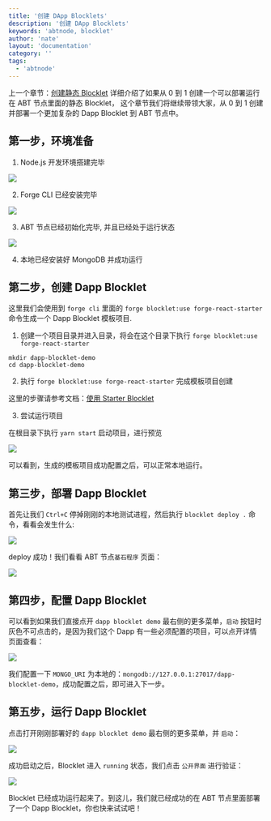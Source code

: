 ```yaml
---
title: '创建 DApp Blocklets'
description: '创建 DApp Blocklets'
keywords: 'abtnode, blocklet'
author: 'nate'
layout: 'documentation'
category: ''
tags:
  - 'abtnode'
---
```


上一个章节：[创建静态 Blocklet](./static-blocklet) 详细介绍了如果从 0 到 1 创建一个可以部署运行在 ABT 节点里面的静态 Blocklet， 这个章节我们将继续带领大家，从 0 到 1 创建并部署一个更加复杂的 Dapp Blocklet 到 ABT 节点中。

## 第一步，环境准备

1. Node.js 开发环境搭建完毕

![](./images/create-dapp-blocklet-1.png)

2. Forge CLI 已经安装完毕

![](./images/create-dapp-blocklet-2.png)

3. ABT 节点已经初始化完毕, 并且已经处于运行状态

![](./images/create-dapp-blocklet-3.png)

4. 本地已经安装好 MongoDB 并成功运行

## 第二步，创建 Dapp Blocklet

这里我们会使用到 `forge cli` 里面的 `forge blocklet:use forge-react-starter` 命令生成一个 Dapp Blocklet 模板项目.

1. 创建一个项目目录并进入目录，将会在这个目录下执行 `forge blocklet:use forge-react-starter`

```terminal
mkdir dapp-blocklet-demo
cd dapp-blocklet-demo
```

2. 执行 `forge blocklet:use forge-react-starter` 完成模板项目创建

这里的步骤请参考文档：[使用 Starter Blocklet](https://docs.arcblockio.cn/zh/handbook/7-working-with-blocklets/starter-blocklets)

3. 尝试运行项目

在根目录下执行 `yarn start` 启动项目，进行预览

![](./images/create-dapp-blocklet-4.png)

可以看到，生成的模板项目成功配置之后，可以正常本地运行。

## 第三步，部署 Dapp Blocklet

首先让我们 `Ctrl+C` 停掉刚刚的本地测试进程，然后执行 `blocklet deploy .` 命令，看看会发生什么:

![](./images/create-dapp-blocklet-5.png)

deploy 成功！我们看看 ABT 节点`基石程序` 页面：

![](./images/create-dapp-blocklet-6-zh.png)

## 第四步，配置 Dapp Blocklet

可以看到如果我们直接点开 `dapp blocklet demo` 最右侧的更多菜单，`启动` 按钮时灰色不可点击的，是因为我们这个 Dapp 有一些必须配置的项目，可以点开详情页面查看：

![](./images/create-dapp-blocklet-7-zh.png)

我们配置一下 `MONGO_URI` 为本地的：`mongodb://127.0.0.1:27017/dapp-blocklet-demo`，成功配置之后，即可进入下一步。

## 第五步，运行 Dapp Blocklet

点击打开刚刚部署好的 `dapp blocklet demo` 最右侧的更多菜单，并 `启动`：

![](./images/create-dapp-blocklet-8-zh.png)

成功启动之后，Blocklet 进入 `running` 状态，我们点击 `公开界面` 进行验证：

![](./images/create-dapp-blocklet-9.png)

Blocklet 已经成功运行起来了。到这儿，我们就已经成功的在 ABT 节点里面部署了一个 Dapp Blocklet，你也快来试试吧！
